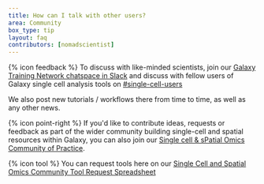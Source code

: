 ```yaml
---
title: How can I talk with other users?
area: Community
box_type: tip
layout: faq
contributors: [nomadscientist]
---
```


{% icon feedback %} To discuss with like-minded scientists, join our [Galaxy Training Network chatspace in Slack](http://gxy.io/gtn-slack) and discuss with fellow users of Galaxy single cell analysis tools on [#single-cell-users](https://gtnsmrgsbord.slack.com/archives/C06PBRR40D7)

We also post new tutorials / workflows there from time to time, as well as any other news.

{% icon point-right %} If you'd like to contribute ideas, requests or feedback as part of the wider community building single-cell and spatial resources within Galaxy, you can also join our [Single cell & sPatial Omics Community of Practice](https://galaxyproject.org/community/sig/singlecell/).

{% icon tool %} You can request tools here on our [Single Cell and Spatial Omics Community Tool Request Spreadsheet](https://docs.google.com/spreadsheets/d/15hqgqA-RMDhXR-ylKhRF-Dab9Ij2arYSKiEVoPl2df4/edit?usp=sharing)
